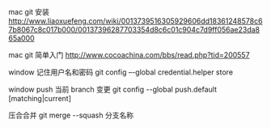 mac git 安装
http://www.liaoxuefeng.com/wiki/0013739516305929606dd18361248578c67b8067c8c017b000/00137396287703354d8c6c01c904c7d9ff056ae23da865a000

mac git 简单入门
http://www.cocoachina.com/bbs/read.php?tid=200557

window 记住用户名和密码
git config –-global credential.helper store

window push 当前 branch 变更
git config --global push.default [matching|current]

压合合并
git merge --squash 分支名称
